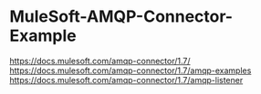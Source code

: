 # MuleSoft-AMQP-Connector-Example

https://docs.mulesoft.com/amqp-connector/1.7/
https://docs.mulesoft.com/amqp-connector/1.7/amqp-examples
https://docs.mulesoft.com/amqp-connector/1.7/amqp-listener
